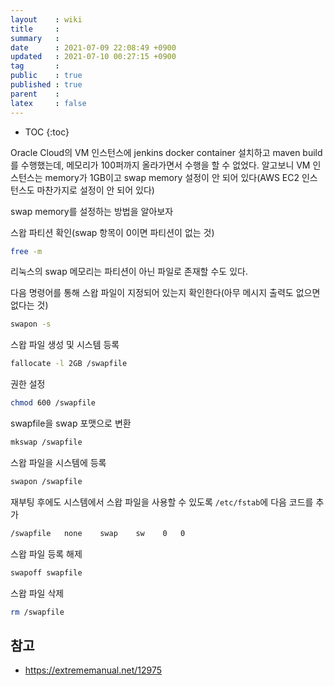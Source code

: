 ```yaml
---
layout    : wiki
title     : 
summary   : 
date      : 2021-07-09 22:08:49 +0900
updated   : 2021-07-10 00:27:15 +0900
tag       : 
public    : true
published : true
parent    : 
latex     : false
---
```

* TOC
{:toc}

Oracle Cloud의 VM 인스턴스에 jenkins docker container 설치하고 maven build를 수행했는데, 메모리가 100퍼까지 올라가면서 수행을 할 수 없었다. 알고보니 VM 인스턴스는 memory가 1GB이고 swap memory 설정이 안 되어 있다(AWS EC2 인스턴스도 마찬가지로 설정이 안 되어 있다)

swap memory를 설정하는 방법을 알아보자

스왑 파티션 확인(swap 항목이 0이면 파티션이 없는 것)  
```sh
free -m
```

리눅스의 swap 메모리는 파티션이 아닌 파일로 존재할 수도 있다.

다음 명령어를 통해 스왑 파일이 지정되어 있는지 확인한다(아무 메시지 출력도 없으면 없다는 것)  
```sh
swapon -s
```

스왑 파일 생성 및 시스템 등록
```sh
fallocate -l 2GB /swapfile
```


권한 설정
```sh
chmod 600 /swapfile
```

swapfile을 swap 포맷으로 변환  
```sh
mkswap /swapfile
```


스왑 파일을 시스템에 등록
```sh
swapon /swapfile
```


재부팅 후에도 시스템에서 스왑 파일을 사용할 수 있도록 `/etc/fstab`에 다음 코드를 추가
```sh
/swapfile   none    swap    sw    0   0
```

스왑 파일 등록 해제
```sh
swapoff swapfile
```

스왑 파일 삭제
```sh
rm /swapfile
```


## 참고
- <https://extrememanual.net/12975>
 
